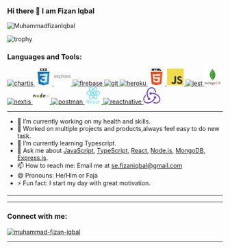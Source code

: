 ### Hi there 👋 I am Fizan Iqbal

<p align="left"> <img src="https://komarev.com/ghpvc/?username=faizaniqbalLC" alt="MuhammadfizanIqbal" /> </p>

![trophy](https://github-profile-trophy.vercel.app/?username=faizaniqbalLC&row=2&column=3&theme=onedark)

<h3 align="left">Languages and Tools:</h3>
<p align="left"> <a href="https://www.chartjs.org" target="_blank"> <img src="https://www.chartjs.org/media/logo-title.svg" alt="chartjs" width="40" height="40"/> </a> <a href="https://www.w3schools.com/css/" target="_blank"> <img src="https://raw.githubusercontent.com/devicons/devicon/master/icons/css3/css3-original-wordmark.svg" alt="css3" width="40" height="40"/> </a> <a href="https://expressjs.com" target="_blank"> <img src="https://raw.githubusercontent.com/devicons/devicon/master/icons/express/express-original-wordmark.svg" alt="express" width="40" height="40"/> </a> <a href="https://firebase.google.com/" target="_blank"> <img src="https://www.vectorlogo.zone/logos/firebase/firebase-icon.svg" alt="firebase" width="40" height="40"/> </a> <a href="https://git-scm.com/" target="_blank"> <img src="https://www.vectorlogo.zone/logos/git-scm/git-scm-icon.svg" alt="git" width="40" height="40"/> </a> <a href="https://heroku.com" target="_blank"> <img src="https://www.vectorlogo.zone/logos/heroku/heroku-icon.svg" alt="heroku" width="40" height="40"/> </a> <a href="https://www.w3.org/html/" target="_blank"> <img src="https://raw.githubusercontent.com/devicons/devicon/master/icons/html5/html5-original-wordmark.svg" alt="html5" width="40" height="40"/> </a> <a href="https://developer.mozilla.org/en-US/docs/Web/JavaScript" target="_blank"> <img src="https://raw.githubusercontent.com/devicons/devicon/master/icons/javascript/javascript-original.svg" alt="javascript" width="40" height="40"/> </a> <a href="https://jestjs.io" target="_blank"> <img src="https://www.vectorlogo.zone/logos/jestjsio/jestjsio-icon.svg" alt="jest" width="40" height="40"/> </a> <a href="https://www.mongodb.com/" target="_blank"> <img src="https://raw.githubusercontent.com/devicons/devicon/master/icons/mongodb/mongodb-original-wordmark.svg" alt="mongodb" width="40" height="40"/> </a> <a href="https://nextjs.org/" target="_blank"> <img src="https://cdn.worldvectorlogo.com/logos/nextjs-3.svg" alt="nextjs" width="40" height="40"/> </a> <a href="https://nodejs.org" target="_blank"> <img src="https://raw.githubusercontent.com/devicons/devicon/master/icons/nodejs/nodejs-original-wordmark.svg" alt="nodejs" width="40" height="40"/> </a> <a href="https://postman.com" target="_blank"> <img src="https://www.vectorlogo.zone/logos/getpostman/getpostman-icon.svg" alt="postman" width="40" height="40"/> </a> <a href="https://reactjs.org/" target="_blank"> <img src="https://raw.githubusercontent.com/devicons/devicon/master/icons/react/react-original-wordmark.svg" alt="react" width="40" height="40"/> </a> <a href="https://reactnative.dev/" target="_blank"> <img src="https://reactnative.dev/img/header_logo.svg" alt="reactnative" width="40" height="40"/> </a> <a href="https://redux.js.org" target="_blank"> <img src="https://raw.githubusercontent.com/devicons/devicon/master/icons/redux/redux-original.svg" alt="redux" width="40" height="40"/> </a> </p>

<hr></hr>
<ul list-style-type="none">
<li> 🔭 I’m currently working on my health and skills.</li>
<li> 📱 Worked on multiple projects and products,always feel easy to do new task.</li>
<li> 🌱 I’m currently learning Typescript.</li>
<li> 💬 Ask me about <a href="mailto:se.fizaniqbal@gmail.com">JavaScript</a>, <a href="mailto:se.fizaniqbal@gmail.com">TypeScript</a>, <a href="mailto:se.fizaniqbal@gmail.com">React</a>, <a href="mailto:se.fizaniqbal@gmail.com">Node.js</a>, <a href="mailto:se.fizaniqbal@gmail.com">MongoDB</a>, <a href="mailto:se.fizaniqbal@gmail.com">Express.js</a>.</li>
<li> 📫 How to reach me: Email me at <a href="mailto:se.fizaniqbal@gmail.com">se.fizaniqbal@gmail.com</a></li>
<li> 😄 Pronouns: He/Him or Faja</li>
<li> ⚡ Fun fact: I start my day with great motivation.</li>
</ul>
<hr></hr>


<hr></hr>
<h3 align="left">Connect with me:</h3>
<p align="left">
<a href="https://www.linkedin.com/in/muhammad-fizan-iqbal/" target="_blank"><img align="center" src="https://raw.githubusercontent.com/rahuldkjain/github-profile-readme-generator/master/src/images/icons/Social/linked-in-alt.svg" alt="muhammad-fizan-iqbal" height="30" width="40" /></a>
</p>
<hr></hr>
